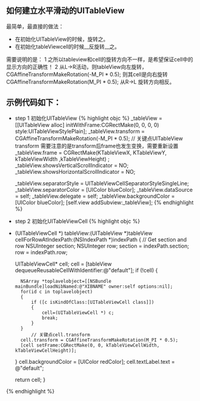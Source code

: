 ## 如何建立水平滑动的UITableView
最简单，最直接的做法：

- 在初始化UITableView的时候，旋转之。
- 在初始化tableViewcell的时候__反旋转__之。

需要说明的是：
	1 之所以tableview和cell的旋转方向不一样，是希望保证cell中的显示方向的正确性！
	2 从L->R活动，则tableView向左旋转，CGAffineTransformMakeRotation(-M_PI * 0.5);
				则其cell是向右旋转 CGAffineTransformMakeRotation(M_PI * 0.5);
	从R->L 旋转方向相反。

## 示例代码如下：
- step 1 初始化UITableView
{% highlight objc %}
    _tableView = [[UITableView alloc] initWithFrame:CGRectMake(0, 0, 0, 0) 
                                              style:UITableViewStylePlain];
    _tableView.transform = CGAffineTransformMakeRotation(-M_PI * 0.5);
// 关键点UITableView transform 需要注意的是transform后frame也发生变换，需要重新设置
    _tableView.frame = CGRectMake(KTableViewX, KTableViewY, kTableViewWidth ,kTableViewHeight) ;
    _tableView.showsVerticalScrollIndicator = NO;
    _tableView.showsHorizontalScrollIndicator = NO;
    
    _tableView.separatorStyle = UITableViewCellSeparatorStyleSingleLine;
    _tableView.separatorColor = [UIColor blueColor];
    _tableView.dataSource = self;
    _tableView.delegate = self;
    _tableView.backgroundColor = [UIColor blueColor];
    [self.view addSubview:_tableView];
{% endhighlight %}
- step 2 初始化UITableViewCell
{% highlight objc %}
- (UITableViewCell *) tableView:(UITableView *)tableView cellForRowAtIndexPath:(NSIndexPath *)indexPath
{
	// Get section and row
	NSUInteger section;
	NSUInteger row;
	section = indexPath.section;
	row = indexPath.row;
	
	UITableViewCell* cell;
	cell = [tableView dequeueReusableCellWithIdentifier:@"default"];
	if (!cell) {
        
        NSArray *toplavelobject=[[NSBundle mainBundle]loadNibNamed:@"XIBNAME" owner:self options:nil];
        for(id c in toplavelobject)
        {
            if ([c isKindOfClass:[UITableViewCell class]])
            {
                cell=(UITableViewCell *) c;
                break;
            }
        }
			// 关键点cell.transform
        cell.transform = CGAffineTransformMakeRotation(M_PI * 0.5);
        [cell setFrame:CGRectMake(0, 0, kTableViewCellWidth, kTableViewCellHeight)];
	}
	cell.backgroundColor = [UIColor redColor];
	cell.textLabel.text = @"default";
	
	return cell;
}

{% endhighlight %}